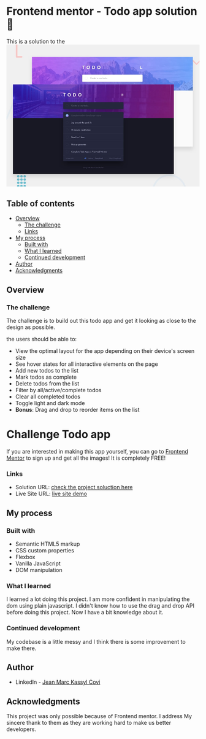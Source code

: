 # Frontend mentor - Todo app solution  🚀

This is a solution to the ![Design preview for the Todo app coding challenge](./design/desktop-preview.jpg)

## Table of contents 

- [Overview](#overview)
  - [The challenge](#the-challenge)
  - [Links](#links)
- [My process](#my-process)
  - [Built with](#built-with)
  - [What I learned](#what-i-learned)
  - [Continued development](#continued-development)
- [Author](#author)
- [Acknowledgments](#acknowledgments)

## Overview

### The challenge

The challenge is to build out this todo app and get it looking as close to the design as possible.

the users should be able to:

- View the optimal layout for the app depending on their device's screen size
- See hover states for all interactive elements on the page
- Add new todos to the list
- Mark todos as complete
- Delete todos from the list
- Filter by all/active/complete todos
- Clear all completed todos
- Toggle light and dark mode
- **Bonus**: Drag and drop to reorder items on the list

# Challenge Todo app
If you are interested in making this app yourself, you can go to [Frontend Mentor](https://www.frontendmentor.io/challenges/sunnyside-agency-landing-page-7yVs3B6ef) to sign up and get all the images! It is completely FREE!

### Links

- Solution URL: [check the project soluction here](https://github.com/Jean-kassyl/todo-app)
- Live Site URL: [live site demo](https://jean-kassyl.github.io/todo-app/)

## My process

### Built with

- Semantic HTML5 markup
- CSS custom properties
- Flexbox
- Vanilla JavaScript
- DOM manipulation

### What I learned
I learned a lot doing this project. I am more confident in manipulating the dom using plain javascript.
I didn't know how to use the drag and drop API before doing this project. Now I have a bit knowledge about it.
 


### Continued development

My codebase is a little messy and I think there is some improvement to make there. 

## Author

- LinkedIn - [Jean Marc Kassyl Covi](https://www.linkedin.com/in/jean-marc-kassyl-covi-892548204/)

## Acknowledgments

This project was only possible because of Frontend mentor. I address My sincere thank to them as they are working hard to make us better developers.



